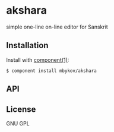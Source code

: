 # akshara

  simple one-line on-line editor for Sanskrit

## Installation

  Install with [component(1)](http://component.io):

    $ component install mbykov/akshara

## API



## License

  GNU GPL
